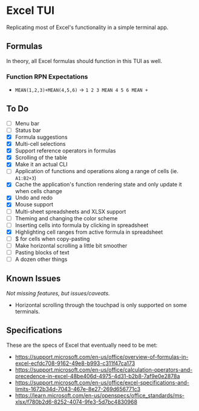 # Excel TUI

Replicating most of Excel's functionality in a simple terminal app.

## Formulas

In theory, all Excel formulas should function in this TUI as well.

### Function RPN Expectations

- `MEAN(1,2,3)+MEAN(4,5,6)` -> `1 2 3 MEAN 4 5 6 MEAN +`

## To Do

- [ ] Menu bar
- [ ] Status bar
- [x] Formula suggestions
- [x] Multi-cell selections
- [x] Support reference operators in formulas
- [x] Scrolling of the table
- [x] Make it an actual CLI
- [ ] Application of functions and operations along a range of cells (ie. `A1:B2+3`)
- [x] Cache the application's function rendering state and only update it when cells change
- [x] Undo and redo
- [x] Mouse support
- [ ] Multi-sheet spreadsheets and XLSX support
- [ ] Theming and changing the color scheme
- [ ] Inserting cells into formula by clicking in spreadsheet
- [x] Highlighting cell ranges from active formula in spreadsheet
- [ ] $ for cells when copy-pasting
- [ ] Make horizontal scrolling a little bit smoother
- [ ] Pasting blocks of text
- [ ] A dozen other things

## Known Issues

*Not missing features, but issues/caveats.*

- Horizontal scrolling through the touchpad is only supported on some terminals.

## Specifications

These are the specs of Excel that eventually need to be met:

- https://support.microsoft.com/en-us/office/overview-of-formulas-in-excel-ecfdc708-9162-49e8-b993-c311f47ca173
- https://support.microsoft.com/en-us/office/calculation-operators-and-precedence-in-excel-48be406d-4975-4d31-b2b8-7af9e0e2878a
- https://support.microsoft.com/en-us/office/excel-specifications-and-limits-1672b34d-7043-467e-8e27-269d656771c3
- https://learn.microsoft.com/en-us/openspecs/office_standards/ms-xlsx/f780b2d6-8252-4074-9fe3-5d7bc4830968

